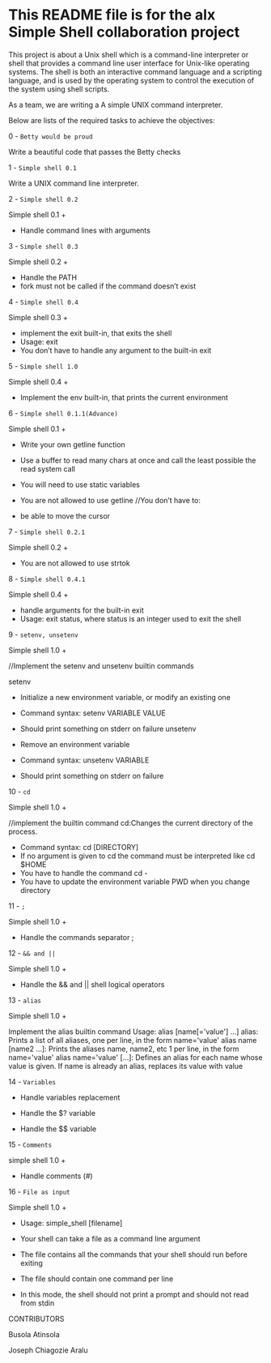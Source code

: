 # This README file is for the alx Simple Shell collaboration project

This project is about a Unix shell which is a command-line interpreter or shell that provides a command line user interface for Unix-like operating systems. The shell is both an interactive command language and a scripting language, and is used by the operating system to control the execution of the system using shell scripts.

 As a team, we are writing a A simple UNIX command interpreter.

Below are lists of the required tasks to achieve the objectives:

0 -  ``` Betty would be proud ```

Write a beautiful code that passes the Betty checks

1 - ``` Simple shell 0.1 ```

Write a UNIX command line interpreter.

2 - ``` Simple shell 0.2 ```

Simple shell 0.1 +

* Handle command lines with arguments

3 - ``` Simple shell 0.3 ```

Simple shell 0.2 +

* Handle the PATH
* fork must not be called if the command doesn’t exist

4 - ``` Simple shell 0.4 ```

Simple shell 0.3 +

* implement the exit built-in, that exits the shell
* Usage: exit
* You don’t have to handle any argument to the built-in exit

5 - ``` Simple shell 1.0 ```

Simple shell 0.4 +

* Implement the env built-in, that prints the current environment

6 -  ``` Simple shell 0.1.1(Advance) ```

Simple shell 0.1 +

* Write your own getline function
* Use a buffer to read many chars at once and call the least possible the read system call
* You will need to use static variables
* You are not allowed to use getline
//You don’t have to:

* be able to move the cursor

7 - ``` Simple shell 0.2.1 ```

Simple shell 0.2 +

* You are not allowed to use strtok

8 - ``` Simple shell 0.4.1 ```

Simple shell 0.4 +

* handle arguments for the built-in exit
* Usage: exit status, where status is an integer used to exit the shell

9 - ``` setenv, unsetenv ```

Simple shell 1.0 +

//Implement the setenv and unsetenv builtin commands

setenv

* Initialize a new environment variable, or modify an existing one
* Command syntax: setenv VARIABLE VALUE
* Should print something on stderr on failure
unsetenv

* Remove an environment variable
* Command syntax: unsetenv VARIABLE
* Should print something on stderr on failure

10 -   ``` cd ```

Simple shell 1.0 +

//implement the builtin command cd:Changes the current directory of the process.

* Command syntax: cd [DIRECTORY]
* If no argument is given to cd the command must be interpreted like cd $HOME
* You have to handle the command cd -
* You have to update the environment variable PWD when you change directory

11 - ``` ; ```

Simple shell 1.0 +

* Handle the commands separator ;

12 - ``` && and || ```

Simple shell 1.0 +

* Handle the && and || shell logical operators

13 - ``` alias ```

Simple shell 1.0 +

Implement the alias builtin command
Usage: alias [name[='value'] ...]
alias: Prints a list of all aliases, one per line, in the form name='value'
alias name [name2 ...]: Prints the aliases name, name2, etc 1 per line, in the form name='value'
alias name='value' [...]: Defines an alias for each name whose value is given. If name is already an alias, replaces its value with value

14 - ``` Variables ```

* Handle variables replacement

* Handle the $? variable

* Handle the $$ variable

15 - ``` Comments ```

simple shell 1.0 +

* Handle comments (#)

16 -  ``` File as input ```

Simple shell 1.0 +

* Usage: simple_shell [filename]

* Your shell can take a file as a command line argument

* The file contains all the commands that your shell should run before exiting

* The file should contain one command per line

* In this mode, the shell should not print a prompt and should not read from stdin

CONTRIBUTORS

Busola Atinsola

Joseph Chiagozie Aralu
